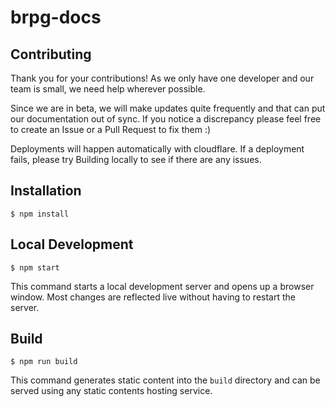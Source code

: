 # brpg-docs

## Contributing

Thank you for your contributions! As we only have one developer and our team is small, we need help wherever possible.

Since we are in beta, we will make updates quite frequently and that can put our documentation out of sync. If you notice a discrepancy please feel free to create an Issue or a Pull Request to fix them :)

Deployments will happen automatically with cloudflare. If a deployment fails, please try Building locally to see if there are any issues.

## Installation

```
$ npm install
```

## Local Development

```
$ npm start
```

This command starts a local development server and opens up a browser window. Most changes are reflected live without having to restart the server.

## Build

```
$ npm run build
```

This command generates static content into the `build` directory and can be served using any static contents hosting service.
